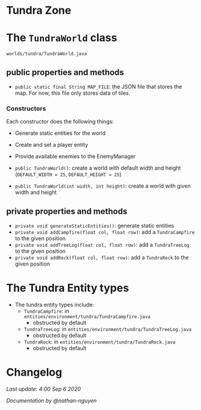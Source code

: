 # Tundra Zone

# The `TundraWorld` class

`worlds/tundra/TundraWorld.java`

## public properties and methods

- `public static final String MAP_FILE`: the JSON file that stores the map. For now, this file only stores data of tiles.

### Constructors

Each constructor does the following things:

- Generate static entities for the world
- Create and set a player entity
- Provide available enemies to the EnemyManager

- `public TundraWorld()`: create a world with default width and height (`DEFAULT_WIDTH = 25`, `DEFAULT_HEIGHT = 25`)
- `public TundraWorld(int width, int height)`: create a world with given width and height

## private properties and methods

- `private void generateStaticEntities()`: generate static entities
- `private void addCampfire(float col, float row)`: add a `TundraCampfire` to the given position
- `private void addTreeLog(float col, float row)`: add a `TundraTreeLog` to the given position
- `private void addRock(float col, float row)`: add a `TundraRock` to the given position

# The Tundra Entity types

- The tundra entity types include:
  - `TundraCampfire`: in `entities/environment/tundra/TundraCampfire.java`
    - obstructed by default
  - `TundraTreeLog`: in `entities/environment/tundra/TundraTreeLog.java`
    - obstructed by default
  - `TundraRock`: in `entities/environment/tundra/TundraRock.java`
    - obstructed by default

# Changelog

*Last update: 4:00 Sep 6 2020*

*Documentation by @nathan-nguyen*